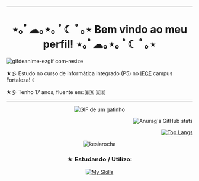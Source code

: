 ------------------------------------------------------------------
<h1 align="center"> ⋆｡ﾟ☁︎｡⋆｡ ﾟ☾ ﾟ｡⋆ Bem vindo ao meu perfil! ⋆｡ﾟ☁︎｡⋆｡ ﾟ☾ ﾟ｡⋆</h1>



![gifdeanime-ezgif com-resize](https://github.com/KesiaRocha/KesiaRocha/assets/124710521/7ffd606d-74f7-4d52-b369-7a1ebfbf95ce)


★彡  Estudo no curso de informática integrado (P5) no [IFCE](https://ifce.edu.br/fortaleza) campus Fortaleza! ☾

★彡  Tenho 17 anos, fluente em: 🇧🇷 🇺🇸

-----------------------------------------------------------------------

<p align="center">
  <img src="https://github.com/KesiaRocha/KesiaRocha/assets/124710521/852d1401-3690-4da8-8865-6c1f5be7c9f3" alt="GIF de um gatinho">
</p>



<p align="right">
  <img src="https://github-readme-stats.vercel.app/api?username=KesiaRocha&show_icons=false&theme=dark" alt="Anurag's GitHub stats">
</p>


<p align="left"> <a href=https://github-profile-trophy.vercel.app/?username=ryo-ma&theme=oldie<img src="https://github-profile-trophy.vercel.app/?username=kesiarocha" alt="kesiarocha" /></a> </p>

<p align="right">
  <a href="https://github.com/anuraghazra/github-readme-stats">
    <img src="https://github-readme-stats.vercel.app/api/top-langs/?username=anuraghazra&layout=compact" alt="Top Langs">
  </a>
</p>

<p align="center">
  <img src="https://komarev.com/ghpvc/?username=kesiarocha&label=Profile%20views&color=0e75b6&style=flat" alt="kesiarocha">
</p>

<h3 align="center">★ Estudando / Utilizo:</h3>
<p align="center">
  <a href="https://skillicons.dev/icons?i=py,java,js,html,css,nodejs,swift,sqlite,replit,figma,vscode">
    <img src="https://skillicons.dev/icons?i=py,java,js,html,css,nodejs,swift,sqlite,replit,figma,vscode" alt="My Skills">
  </a>
</p>


